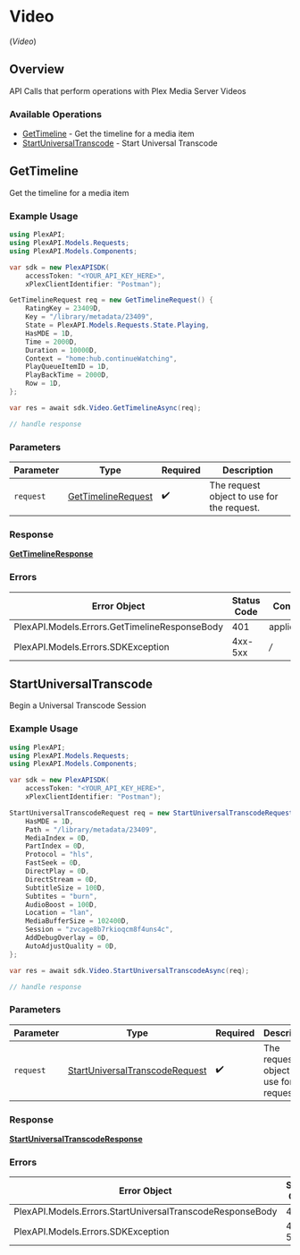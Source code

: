 # Video
(*Video*)

## Overview

API Calls that perform operations with Plex Media Server Videos


### Available Operations

* [GetTimeline](#gettimeline) - Get the timeline for a media item
* [StartUniversalTranscode](#startuniversaltranscode) - Start Universal Transcode

## GetTimeline

Get the timeline for a media item

### Example Usage

```csharp
using PlexAPI;
using PlexAPI.Models.Requests;
using PlexAPI.Models.Components;

var sdk = new PlexAPISDK(
    accessToken: "<YOUR_API_KEY_HERE>",
    xPlexClientIdentifier: "Postman");

GetTimelineRequest req = new GetTimelineRequest() {
    RatingKey = 23409D,
    Key = "/library/metadata/23409",
    State = PlexAPI.Models.Requests.State.Playing,
    HasMDE = 1D,
    Time = 2000D,
    Duration = 10000D,
    Context = "home:hub.continueWatching",
    PlayQueueItemID = 1D,
    PlayBackTime = 2000D,
    Row = 1D,
};

var res = await sdk.Video.GetTimelineAsync(req);

// handle response
```

### Parameters

| Parameter                                                         | Type                                                              | Required                                                          | Description                                                       |
| ----------------------------------------------------------------- | ----------------------------------------------------------------- | ----------------------------------------------------------------- | ----------------------------------------------------------------- |
| `request`                                                         | [GetTimelineRequest](../../Models/Requests/GetTimelineRequest.md) | :heavy_check_mark:                                                | The request object to use for the request.                        |

### Response

**[GetTimelineResponse](../../Models/Requests/GetTimelineResponse.md)**

### Errors

| Error Object                                  | Status Code                                   | Content Type                                  |
| --------------------------------------------- | --------------------------------------------- | --------------------------------------------- |
| PlexAPI.Models.Errors.GetTimelineResponseBody | 401                                           | application/json                              |
| PlexAPI.Models.Errors.SDKException            | 4xx-5xx                                       | */*                                           |


## StartUniversalTranscode

Begin a Universal Transcode Session

### Example Usage

```csharp
using PlexAPI;
using PlexAPI.Models.Requests;
using PlexAPI.Models.Components;

var sdk = new PlexAPISDK(
    accessToken: "<YOUR_API_KEY_HERE>",
    xPlexClientIdentifier: "Postman");

StartUniversalTranscodeRequest req = new StartUniversalTranscodeRequest() {
    HasMDE = 1D,
    Path = "/library/metadata/23409",
    MediaIndex = 0D,
    PartIndex = 0D,
    Protocol = "hls",
    FastSeek = 0D,
    DirectPlay = 0D,
    DirectStream = 0D,
    SubtitleSize = 100D,
    Subtites = "burn",
    AudioBoost = 100D,
    Location = "lan",
    MediaBufferSize = 102400D,
    Session = "zvcage8b7rkioqcm8f4uns4c",
    AddDebugOverlay = 0D,
    AutoAdjustQuality = 0D,
};

var res = await sdk.Video.StartUniversalTranscodeAsync(req);

// handle response
```

### Parameters

| Parameter                                                                                 | Type                                                                                      | Required                                                                                  | Description                                                                               |
| ----------------------------------------------------------------------------------------- | ----------------------------------------------------------------------------------------- | ----------------------------------------------------------------------------------------- | ----------------------------------------------------------------------------------------- |
| `request`                                                                                 | [StartUniversalTranscodeRequest](../../Models/Requests/StartUniversalTranscodeRequest.md) | :heavy_check_mark:                                                                        | The request object to use for the request.                                                |

### Response

**[StartUniversalTranscodeResponse](../../Models/Requests/StartUniversalTranscodeResponse.md)**

### Errors

| Error Object                                              | Status Code                                               | Content Type                                              |
| --------------------------------------------------------- | --------------------------------------------------------- | --------------------------------------------------------- |
| PlexAPI.Models.Errors.StartUniversalTranscodeResponseBody | 401                                                       | application/json                                          |
| PlexAPI.Models.Errors.SDKException                        | 4xx-5xx                                                   | */*                                                       |
